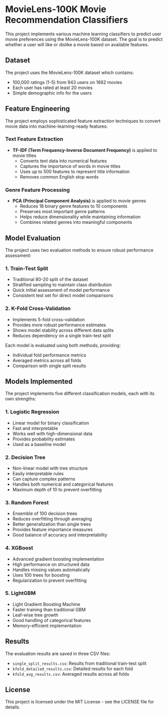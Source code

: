 # MovieLens-100K Movie Recommendation Classifiers

This project implements various machine learning classifiers to predict user movie preferences using the MovieLens-100K dataset. The goal is to predict whether a user will like or dislike a movie based on available features.

## Dataset

The project uses the MovieLens-100K dataset which contains:
- 100,000 ratings (1-5) from 943 users on 1682 movies
- Each user has rated at least 20 movies
- Simple demographic info for the users

## Feature Engineering

The project employs sophisticated feature extraction techniques to convert movie data into machine-learning-ready features:

### Text Feature Extraction
- **TF-IDF (Term Frequency-Inverse Document Frequency)** is applied to movie titles
  - Converts text data into numerical features
  - Captures the importance of words in movie titles
  - Uses up to 500 features to represent title information
  - Removes common English stop words

### Genre Feature Processing
- **PCA (Principal Component Analysis)** is applied to movie genres
  - Reduces 18 binary genre features to 10 components
  - Preserves most important genre patterns
  - Helps reduce dimensionality while maintaining information
  - Combines related genres into meaningful components

## Model Evaluation

The project uses two evaluation methods to ensure robust performance assessment:

### 1. Train-Test Split
- Traditional 80-20 split of the dataset
- Stratified sampling to maintain class distribution
- Quick initial assessment of model performance
- Consistent test set for direct model comparisons

### 2. K-Fold Cross-Validation
- Implements 5-fold cross-validation
- Provides more robust performance estimates
- Shows model stability across different data splits
- Reduces dependency on a single train-test split

Each model is evaluated using both methods, providing:
- Individual fold performance metrics
- Averaged metrics across all folds
- Comparison with single split results

## Models Implemented

The project implements five different classification models, each with its own strengths:

### 1. Logistic Regression
- Linear model for binary classification
- Fast and interpretable
- Works well with high-dimensional data
- Provides probability estimates
- Used as a baseline model

### 2. Decision Tree
- Non-linear model with tree structure
- Easily interpretable rules
- Can capture complex patterns
- Handles both numerical and categorical features
- Maximum depth of 10 to prevent overfitting

### 3. Random Forest
- Ensemble of 100 decision trees
- Reduces overfitting through averaging
- Better generalization than single trees
- Provides feature importance measures
- Good balance of accuracy and interpretability

### 4. XGBoost
- Advanced gradient boosting implementation
- High performance on structured data
- Handles missing values automatically
- Uses 100 trees for boosting
- Regularization to prevent overfitting

### 5. LightGBM
- Light Gradient Boosting Machine
- Faster training than traditional GBM
- Leaf-wise tree growth
- Good handling of categorical features
- Memory-efficient implementation

## Results

The evaluation results are saved in three CSV files:
- `single_split_results.csv`: Results from traditional train-test split
- `kfold_detailed_results.csv`: Detailed results for each fold
- `kfold_avg_results.csv`: Averaged results across all folds

## License

This project is licensed under the MIT License - see the LICENSE file for details.